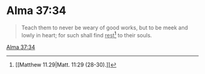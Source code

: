 # Alma 37:34

> Teach them to never be weary of good works, but to be meek and lowly in heart; for such shall find <u>rest</u>[^a] to their souls.

[Alma 37:34](https://www.churchofjesuschrist.org/study/scriptures/bofm/alma/37?lang=eng&id=p34#p34)


[^a]: [[Matthew 11.29|Matt. 11:29 (28-30).]]
